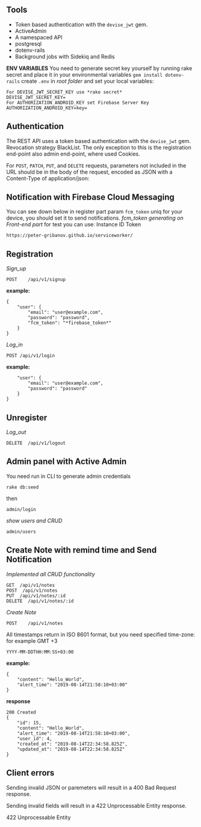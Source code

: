 ## Tools

* Token based authentication with the `devise_jwt` gem.
* ActiveAdmin
* A namespaced API
* postgresql
* dotenv-rails
* Background jobs with Sidekiq and Redis

**ENV VARIABLES**
You need to generate secret key yourself by running rake secret and place it in your environmental variables
```gem install dotenv-rails```
create `.env` in *root folder* and set your local variables:
```
For DEVISE_JWT_SECRET_KEY use *rake secret*
DEVISE_JWT_SECRET_KEY=
For AUTHORIZATION_ANDROID_KEY set Firebase Server Key
AUTHORIZATION_ANDROID_KEY=key=
```

## Authentication

The REST API uses a token based authentication with the `devise_jwt` gem. Revocation strategy BlackList.
The only exception to this is the registration end-point also admin end-point, where used Cookies.

For `POST`, `PATCH`, `PUT`, and `DELETE` requests, parameters not included in the URL should be in the body of the request, encoded as JSON with a Content-Type of application/json:

## Notification with Firebase Cloud Messaging
You can see down below in register part param ```fcm_token``` uniq for your device, you should set it to send notifications.
*fcm_token generating on Front-end part*
for test you can use:
Instance ID Token
```
https://peter-gribanov.github.io/serviceworker/
```

## Registration

*Sign_up*
```
POST	/api/v1/signup
```
**example:**
```
{
    "user": {
        "email": "user@example.com",
        "password": "password",
        "fcm_token": "*firebase_token*"
    }
}
```
*Log_in*
```
POST /api/v1/login
```
**example:**
```{
    "user": {
        "email": "user@example.com",
        "password": "password"
    }
}
```
## Unregister
*Log_out*
```
DELETE	/api/v1/logout
```
## Admin panel with Active Admin
You need run in CLI to generate admin credentials
```
rake db:seed
```
then
```
admin/login
```
*show users and CRUD*
```
admin/users
```

## Create Note with remind time and Send Notification
*Implemented all CRUD functionality*
```
GET  /api/v1/notes
POST  /api/v1/notes
PUT	 /api/v1/notes/:id
DELETE  /api/v1/notes/:id
```
*Create Note*
```
POST	/api/v1/notes
```
All timestamps return in ISO 8601 format, but you need specified time-zone:
for example GMT +3
```
YYYY-MM-DDTHH:MM:SS+03:00
```

**example:**
```
{
    "content": "Hello_World",
    "alert_time": "2019-08-14T21:58:10+03:00"
}
```
**response**
```
200 Created
{
    "id": 15,
    "content": "Hello_World",
    "alert_time": "2019-08-14T21:58:10+03:00",
    "user_id": 4,
    "created_at": "2019-08-14T22:34:58.825Z",
    "updated_at": "2019-08-14T22:34:58.825Z"
}
```
## Client errors
Sending invalid JSON or paremeters will result in a 400 Bad Request response.

Sending invalid fields will result in a 422 Unprocessable Entity response.

422 Unprocessable Entity
